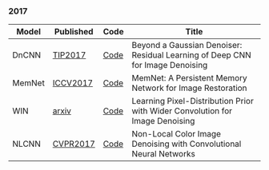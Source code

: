 ### 2017

| Model  | Published                                                    | Code                                          | Title                                                        |
| ------ | ------------------------------------------------------------ | --------------------------------------------- | ------------------------------------------------------------ |
| DnCNN  | [TIP2017](https://arxiv.org/pdf/1608.03981v1.pdf)            | [Code](https://github.com/cszn/DnCNN)         | Beyond a Gaussian Denoiser: Residual Learning of Deep CNN for Image Denoising |
| MemNet | [ICCV2017](http://cvlab.cse.msu.edu/pdfs/Image_Restoration%20using_Persistent_Memory_Network.pdf) | [Code](https://github.com/tyshiwo/MemNet)     | MemNet: A Persistent Memory Network for Image Restoration    |
| WIN    | [arxiv](https://arxiv.org/pdf/1707.09135.pdf)                | [Code](https://github.com/cswin/WIN)          | Learning Pixel-Distribution Prior with Wider Convolution for Image Denoising |
| NLCNN  | [CVPR2017](http://www.skoltech.ru/app/data/uploads/sites/19/2017/06/1320.pdf) | [Code](https://github.com/cig-skoltech/NLNet) | Non-Local Color Image Denoising with Convolutional Neural Networks |